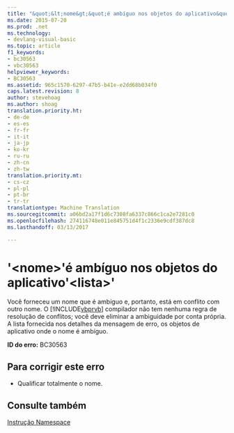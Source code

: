 ```yaml
---
title: "&quot;&lt;nome&gt;&quot;é ambíguo nos objetos do aplicativo&quot;&lt;lista&gt;&quot; | Documentos do Microsoft"
ms.date: 2015-07-20
ms.prod: .net
ms.technology:
- devlang-visual-basic
ms.topic: article
f1_keywords:
- bc30563
- vbc30563
helpviewer_keywords:
- BC30563
ms.assetid: 965c1570-6297-47b5-b41e-e2dd68b034f0
caps.latest.revision: 8
author: stevehoag
ms.author: shoag
translation.priority.ht:
- de-de
- es-es
- fr-fr
- it-it
- ja-jp
- ko-kr
- ru-ru
- zh-cn
- zh-tw
translation.priority.mt:
- cs-cz
- pl-pl
- pt-br
- tr-tr
translationtype: Machine Translation
ms.sourcegitcommit: a06bd2a17f1d6c7308fa6337c866c1ca2e7281c0
ms.openlocfilehash: 274116748e011e845751d4f1c2336e9cdf387dc8
ms.lasthandoff: 03/13/2017

---
```

# <a name="39ltnamegt39-is-ambiguous-in-the-application-objects-39ltlistgt39"></a>'&lt;nome&gt;'é ambíguo nos objetos do aplicativo'&lt;lista&gt;'
Você forneceu um nome que é ambíguo e, portanto, está em conflito com outro nome. O [!INCLUDE[vbprvb](../../csharp/programming-guide/concepts/linq/includes/vbprvb_md.md)] compilador não tem nenhuma regra de resolução de conflitos; você deve eliminar a ambiguidade por conta própria. A lista fornecida nos detalhes da mensagem de erro, os objetos de aplicativo onde o nome é ambíguo.  
  
 **ID do erro:** BC30563  
  
## <a name="to-correct-this-error"></a>Para corrigir este erro  
  
-   Qualificar totalmente o nome.  
  
## <a name="see-also"></a>Consulte também  
 [Instrução Namespace](../../visual-basic/language-reference/statements/namespace-statement.md)
